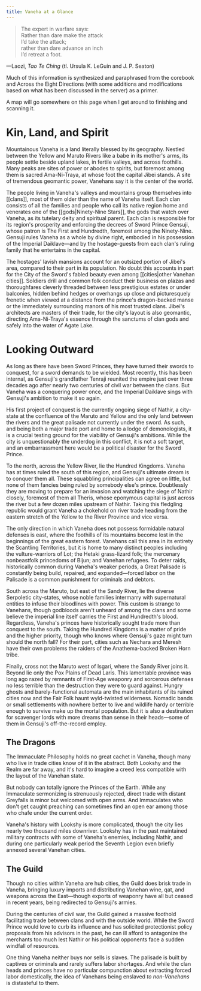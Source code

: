 ```yaml
---
title: Vaneha at a Glance
---
```


> The expert in warfare says:  
Rather than dare make the attack  
I’d take the attack;  
rather than dare advance an inch  
I’d retreat a foot.

—Laozi, *Tao Te Ching* (tl. Ursula K. LeGuin and J. P. Seaton)

Much of this information is synthesized and paraphrased from the corebook and Across the Eight Directions (with some additions and modifications based on what has been discussed in the server) as a primer.

A map will go somewhere on this page when I get around to finishing and scanning it.

# Kin, Land, and Spirit

Mountainous Vaneha is a land literally blessed by its geography. Nestled between the Yellow and Maruto Rivers like a babe in its mother's arms, its people settle beside upland lakes, in fertile valleys, and across foothills. Many peaks are sites of power or abodes to spirits, but foremost among them is sacred Ama-Ni-Traya, at whose foot the capital Jibei stands. A site of tremendous geomantic power, Vanehans say it is the center of the world.

The people living in Vaneha's valleys and mountains group themselves into [[clans]], most of them older than the name of Vaneha itself. Each clan consists of all the families and people who call its native region home and venerates one of the [[gods|Ninety-Nine Stars]], the gods that watch over Vaneha, as its tutelary deity and spiritual parent. Each clan is responsible for its region's prosperity and enforcing the decrees of Sword Prince Gensuji, whose patron is The First and Hundredth, foremost among the Ninety-Nine. Gensuji rules Vaneha as a whole by divine right, embodied in his possession of the Imperial Daiklave—and by the hostage-guests from each clan's ruling family that he entertains in the capital.

The hostages' lavish mansions account for an outsized portion of Jibei's area, compared to their part in its population. No doubt this accounts in part for the City of the Sword's fabled beauty even among [[cities|other Vanehan cities]]. Soldiers drill and common folk conduct their business on plazas and thoroughfares cleverly threaded between less prestigious estates or under balconies, hidden behind hedges or overhangs up close and picturesquely frenetic when viewed at a distance from the prince's dragon-backed manse or the immediately surrounding manors of his most trusted clans. Jibei's architects are masters of their trade, for the city's layout is also geomantic, directing Ama-Ni-Traya's essence through the sanctums of clan gods and safely into the water of Agate Lake.

# Looking Outward

As long as there have been Sword Princes, they have turned their swords to conquest, for a sword demands to be wielded. Most recently, this has been internal, as Gensuji's grandfather Tenraji reunited the empire just over three decades ago after nearly two centuries of civil war between the clans. But Vaneha was a conquering power once, and the Imperial Daiklave sings with Gensuji's ambition to make it so again.

His first project of conquest is the currently ongoing siege of Nathir, a city-state at the confluence of the Maruto and Yellow and the only land between the rivers and the great palisade not currently under the sword. As such, and being both a major trade port and home to a lodge of demonologists, it is a crucial testing ground for the viability of Gensuji's ambitions. While the city is unquestionably the underdog in this conflict, it is not a soft target, and an embarrassment here would be a political disaster for the Sword Prince.

To the north, across the Yellow River, lie the Hundred Kingdoms. Vaneha has at times ruled the south of this region, and Gensuji's ultimate dream is to conquer them all. These squabbling principalities can agree on little, but none of them fancies being ruled by somebody else's prince. Doubtlessly they are moving to prepare for an invasion and watching the siege of Nathir closely, foremost of them all Theris, whose eponymous capital is just across the river but a few dozen miles upstream of Nathir. Taking this fledgling republic would grant Vaneha a chokehold on river trade heading from the eastern stretch of the Yellow to the River Province and vice versa.

The only direction in which Vaneha does not possess formidable natural defenses is east, where the foothills of its mountains become lost in the beginnings of the great eastern forest. Vanehans call this area in its entirety the Scantling Territories, but it is home to many distinct peoples including the vulture-warriors of Lot; the Hetaki grass-lizard folk; the mercenary nonbeastfolk princedoms of Bijun; and Vanehan refugees. To deter raids, historically common during Vaneha's weaker periods, a Great Palisade is constantly being build, repaired, and expanded—forced labor on the Palisade is a common punishment for criminals and debtors.

South across the Maruto, but east of the Sandy River, lie the diverse Serpoletic city-states, whose noble families intermarry with supernatural entities to infuse their bloodlines with power. This custom is strange to Vanehans, though godbloods aren't unheard of among the clans and some believe the imperial line itself carries the First and Hundredth's blood. Regardless, Vaneha's princes have historically sought trade more than conquest to the south. Taking the Hundred Kingdoms is a matter of pride and the higher priority, though who knows where Gensuji's gaze might turn should the north fall? For their part, cities such as Nechara and Meresh have their own problems the raiders of the Anathema-backed Broken Horn tribe.

Finally, cross not the Maruto west of Isgari, where the Sandy River joins it. Beyond lie only the Pox Plains of Dead Laris. This lamentable province was long ago razed by remnants of First-Age weaponry and sorcerous defenses no less terrible than the destruction they were to guard against. Hungry ghosts and barely-functional automata are the main inhabitants of its ruined cities now and the Fair Folk haunt wyld-twisted wilderness. Nomadic bands or small settlements with nowhere better to live and wildlife hardy or terrible enough to survive make up the mortal population. But it is also a destination for scavenger lords with more dreams than sense in their heads—some of them in Gensuji's off-the-record employ.

## The Dragons

The Immaculate Philosophy holds no great cachet in Vaneha, though many who live in trade cities know of it in the abstract. Both Lookshy and the Realm are far away, and it's hard to imagine a creed less compatible with the layout of the Vanehan state.

But nobody can totally ignore the Princes of the Earth. While any Immaculate sermonizing is strenuously rejected, direct trade with distant Greyfalls is minor but welcomed with open arms. And Immaculates who don't get caught preaching can sometimes find an open ear among those who chafe under the current order.

Vaneha's history with Lookshy is more complicated, though the city lies nearly two thousand miles downriver. Lookshy has in the past maintained military contracts with some of Vaneha's enemies, including Nathir, and during one particularly weak period the Seventh Legion even briefly annexed several Vanehan cities.

## The Guild

Though no cities within Vaneha are hub cities, the Guild does brisk trade in Vaneha, bringing luxury imports and distributing Vanehan wine, qat, and weapons across the East—though exports of weaponry have all but ceased in recent years, being redirected to Gensuji's armies.

During the centuries of civil war, the Guild gained a massive foothold facilitating trade between clans and with the outside world. While the Sword Prince would love to curb its influence and has solicited protectionist policy proposals from his advisors in the past, he can ill afford to antagonize the merchants too much lest Nathir or his political opponents face a sudden windfall of resources.

One thing Vaneha neither buys nor sells is slaves. The palisade is built by captives or criminals and rarely suffers labor shortages. And while the clan heads and princes have no particular compunction about extracting forced labor domestically, the idea of Vanehans being enslaved *to non-Vanehans* is distasteful to them.